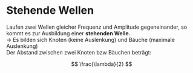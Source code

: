  # Stehende Wellen   
Laufen zwei Wellen gleicher Frequenz und Amplitude gegeneinander, so kommt es zur Ausbildung einer **stehenden Welle.**   
→ Es bilden sich Knoten (keine Auslenkung) und Bäuche (maximale Auslenkung)   
Der Abstand zwischen zwei Knoten bzw Bäuchen beträgt:   

$$
\frac{\lambda}{2}
$$
   
